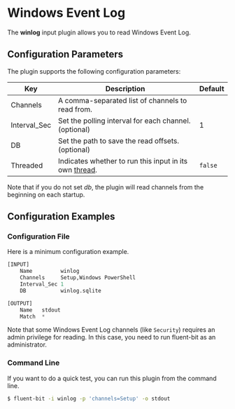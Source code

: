 # Windows Event Log

The **winlog** input plugin allows you to read Windows Event Log.

## Configuration Parameters <a href="config" id="config"></a>

The plugin supports the following configuration parameters:

| Key          | Description                                           | Default |
| ------------ | ----------------------------------------------------- | ------- |
| Channels     | A comma-separated list of channels to read from.      |         |
| Interval_Sec | Set the polling interval for each channel. (optional) | 1       |
| DB           | Set the path to save the read offsets. (optional)     |         |
| Threaded | Indicates whether to run this input in its own [thread](../../administration/multithreading.md#inputs). | `false` |

Note that if you do not set _db_, the plugin will read channels from the beginning on each startup.

## Configuration Examples <a href="config_example" id="config_example"></a>

### Configuration File

Here is a minimum configuration example.

```python
[INPUT]
    Name         winlog
    Channels     Setup,Windows PowerShell
    Interval_Sec 1
    DB           winlog.sqlite

[OUTPUT]
    Name   stdout
    Match  *
```

Note that some Windows Event Log channels (like `Security`) requires an admin privilege for reading. In this case, you need to run fluent-bit as an administrator.

### Command Line

If you want to do a quick test, you can run this plugin from the command line.

```bash
$ fluent-bit -i winlog -p 'channels=Setup' -o stdout
```
